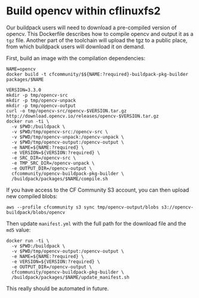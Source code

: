 # Build opencv within cflinuxfs2

Our buildpack users will need to download a pre-compiled version of opencv. This Dockerfile describes how to compile opencv and output it as a `tgz` file. Another part of the toolchain will upload the tgz to a public place, from which buildpack users will download it on demand.

First, build an image with the compilation dependencies:

```
NAME=opencv
docker build -t cfcommunity/$${NAME:?required}-buildpack-pkg-builder packages/$NAME
```

```
VERSION=3.3.0
mkdir -p tmp/opencv-src
mkdir -p tmp/opencv-unpack
mkdir -p tmp/opencv-output
curl -o tmp/opencv-src/opencv-$VERSION.tar.gz http://download.opencv.io/releases/opencv-$VERSION.tar.gz
docker run -ti \
  -v $PWD:/buildpack \
  -v $PWD/tmp/opencv-src:/opencv-src \
  -v $PWD/tmp/opencv-unpack:/opencv-unpack \
  -v $PWD/tmp/opencv-output:/opencv-output \
  -e NAME=${NAME:?required} \
  -e VERSION=${VERSION:?required} \
  -e SRC_DIR=/opencv-src \
  -e TMP_SRC_DIR=/opencv-unpack \
  -e OUTPUT_DIR=/opencv-output \
  cfcommunity/opencv-buildpack-pkg-builder \
  /buildpack/packages/$NAME/compile.sh
```

If you have access to the CF Community S3 account, you can then upload new compiled blobs:

```
aws --profile cfcommunity s3 sync tmp/opencv-output/blobs s3://opencv-buildpack/blobs/opencv
```

Then update `manifest.yml` with the full path for the download file and the `md5` value:

```
docker run -ti \
  -v $PWD:/buildpack \
  -v $PWD/tmp/opencv-output:/opencv-output \
  -e NAME=${NAME:?required} \
  -e VERSION=${VERSION:?required} \
  -e OUTPUT_DIR=/opencv-output \
  cfcommunity/opencv-buildpack-pkg-builder \
  /buildpack/packages/$NAME/update_manifest.sh
```

This really should be automated in future.
